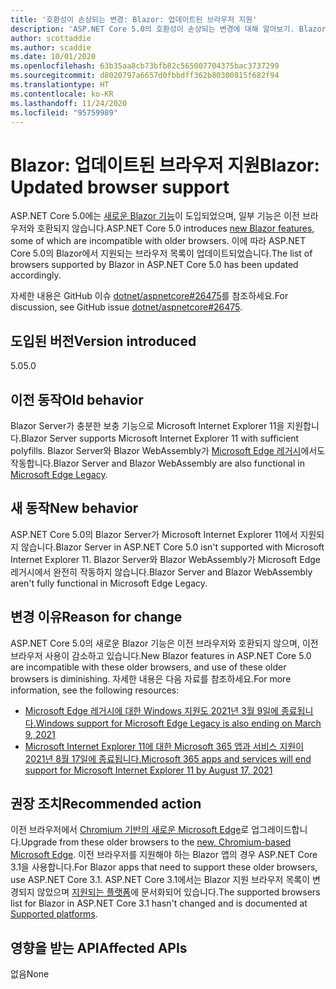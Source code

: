 ```yaml
---
title: '호환성이 손상되는 변경: Blazor: 업데이트된 브라우저 지원'
description: 'ASP.NET Core 5.0의 호환성이 손상되는 변경에 대해 알아보기. Blazor: 업데이트된 브라우저 지원'
author: scottaddie
ms.author: scaddie
ms.date: 10/01/2020
ms.openlocfilehash: 63b35aa8cb73bfb82c565007704375bac3737299
ms.sourcegitcommit: d8020797a6657d0fbbdff362b80300815f682f94
ms.translationtype: HT
ms.contentlocale: ko-KR
ms.lasthandoff: 11/24/2020
ms.locfileid: "95759989"
---
```

# <a name="blazor-updated-browser-support"></a><span data-ttu-id="546ae-103">Blazor: 업데이트된 브라우저 지원</span><span class="sxs-lookup"><span data-stu-id="546ae-103">Blazor: Updated browser support</span></span>

<span data-ttu-id="546ae-104">ASP.NET Core 5.0에는 [새로운 Blazor 기능](https://github.com/dotnet/aspnetcore/issues/21514)이 도입되었으며, 일부 기능은 이전 브라우저와 호환되지 않습니다.</span><span class="sxs-lookup"><span data-stu-id="546ae-104">ASP.NET Core 5.0 introduces [new Blazor features](https://github.com/dotnet/aspnetcore/issues/21514), some of which are incompatible with older browsers.</span></span> <span data-ttu-id="546ae-105">이에 따라 ASP.NET Core 5.0의 Blazor에서 지원되는 브라우저 목록이 업데이트되었습니다.</span><span class="sxs-lookup"><span data-stu-id="546ae-105">The list of browsers supported by Blazor in ASP.NET Core 5.0 has been updated accordingly.</span></span>

<span data-ttu-id="546ae-106">자세한 내용은 GitHub 이슈 [dotnet/aspnetcore#26475](https://github.com/dotnet/aspnetcore/issues/26475)를 참조하세요.</span><span class="sxs-lookup"><span data-stu-id="546ae-106">For discussion, see GitHub issue [dotnet/aspnetcore#26475](https://github.com/dotnet/aspnetcore/issues/26475).</span></span>

## <a name="version-introduced"></a><span data-ttu-id="546ae-107">도입된 버전</span><span class="sxs-lookup"><span data-stu-id="546ae-107">Version introduced</span></span>

<span data-ttu-id="546ae-108">5.0</span><span class="sxs-lookup"><span data-stu-id="546ae-108">5.0</span></span>

## <a name="old-behavior"></a><span data-ttu-id="546ae-109">이전 동작</span><span class="sxs-lookup"><span data-stu-id="546ae-109">Old behavior</span></span>

<span data-ttu-id="546ae-110">Blazor Server가 충분한 보충 기능으로 Microsoft Internet Explorer 11을 지원합니다.</span><span class="sxs-lookup"><span data-stu-id="546ae-110">Blazor Server supports Microsoft Internet Explorer 11 with sufficient polyfills.</span></span> <span data-ttu-id="546ae-111">Blazor Server와 Blazor WebAssembly가 [Microsoft Edge 레거시](https://support.microsoft.com/help/4533505/what-is-microsoft-edge-legacy)에서도 작동합니다.</span><span class="sxs-lookup"><span data-stu-id="546ae-111">Blazor Server and Blazor WebAssembly are also functional in [Microsoft Edge Legacy](https://support.microsoft.com/help/4533505/what-is-microsoft-edge-legacy).</span></span>

## <a name="new-behavior"></a><span data-ttu-id="546ae-112">새 동작</span><span class="sxs-lookup"><span data-stu-id="546ae-112">New behavior</span></span>

<span data-ttu-id="546ae-113">ASP.NET Core 5.0의 Blazor Server가 Microsoft Internet Explorer 11에서 지원되지 않습니다.</span><span class="sxs-lookup"><span data-stu-id="546ae-113">Blazor Server in ASP.NET Core 5.0 isn't supported with Microsoft Internet Explorer 11.</span></span> <span data-ttu-id="546ae-114">Blazor Server와 Blazor WebAssembly가 Microsoft Edge 레거시에서 완전히 작동하지 않습니다.</span><span class="sxs-lookup"><span data-stu-id="546ae-114">Blazor Server and Blazor WebAssembly aren't fully functional in Microsoft Edge Legacy.</span></span>

## <a name="reason-for-change"></a><span data-ttu-id="546ae-115">변경 이유</span><span class="sxs-lookup"><span data-stu-id="546ae-115">Reason for change</span></span>

<span data-ttu-id="546ae-116">ASP.NET Core 5.0의 새로운 Blazor 기능은 이전 브라우저와 호환되지 않으며, 이전 브라우저 사용이 감소하고 있습니다.</span><span class="sxs-lookup"><span data-stu-id="546ae-116">New Blazor features in ASP.NET Core 5.0 are incompatible with these older browsers, and use of these older browsers is diminishing.</span></span> <span data-ttu-id="546ae-117">자세한 내용은 다음 자료를 참조하세요.</span><span class="sxs-lookup"><span data-stu-id="546ae-117">For more information, see the following resources:</span></span>

* [<span data-ttu-id="546ae-118">Microsoft Edge 레거시에 대한 Windows 지원도 2021년 3월 9일에 종료됩니다.</span><span class="sxs-lookup"><span data-stu-id="546ae-118">Windows support for Microsoft Edge Legacy is also ending on March 9, 2021</span></span>](https://support.microsoft.com/help/4533505/what-is-microsoft-edge-legacy)
* [<span data-ttu-id="546ae-119">Microsoft Internet Explorer 11에 대한 Microsoft 365 앱과 서비스 지원이 2021년 8월 17일에 종료됩니다.</span><span class="sxs-lookup"><span data-stu-id="546ae-119">Microsoft 365 apps and services will end support for Microsoft Internet Explorer 11 by August 17, 2021</span></span>](/lifecycle/announcements/m365-ie11-microsoft-edge-legacy)

## <a name="recommended-action"></a><span data-ttu-id="546ae-120">권장 조치</span><span class="sxs-lookup"><span data-stu-id="546ae-120">Recommended action</span></span>

<span data-ttu-id="546ae-121">이전 브라우저에서 [Chromium 기반의 새로운 Microsoft Edge](https://www.microsoft.com/edge)로 업그레이드합니다.</span><span class="sxs-lookup"><span data-stu-id="546ae-121">Upgrade from these older browsers to the [new, Chromium-based Microsoft Edge](https://www.microsoft.com/edge).</span></span> <span data-ttu-id="546ae-122">이전 브라우저를 지원해야 하는 Blazor 앱의 경우 ASP.NET Core 3.1을 사용합니다.</span><span class="sxs-lookup"><span data-stu-id="546ae-122">For Blazor apps that need to support these older browsers, use ASP.NET Core 3.1.</span></span> <span data-ttu-id="546ae-123">ASP.NET Core 3.1에서는 Blazor 지원 브라우저 목록이 변경되지 않았으며 [지원되는 플랫폼](/aspnet/core/blazor/supported-platforms?view=aspnetcore-3.1)에 문서화되어 있습니다.</span><span class="sxs-lookup"><span data-stu-id="546ae-123">The supported browsers list for Blazor in ASP.NET Core 3.1 hasn't changed and is documented at [Supported platforms](/aspnet/core/blazor/supported-platforms?view=aspnetcore-3.1).</span></span>

## <a name="affected-apis"></a><span data-ttu-id="546ae-124">영향을 받는 API</span><span class="sxs-lookup"><span data-stu-id="546ae-124">Affected APIs</span></span>

<span data-ttu-id="546ae-125">없음</span><span class="sxs-lookup"><span data-stu-id="546ae-125">None</span></span>

<!--

### Category

ASP.NET Core

### Affected APIs

Not detectable via API analysis

-->
